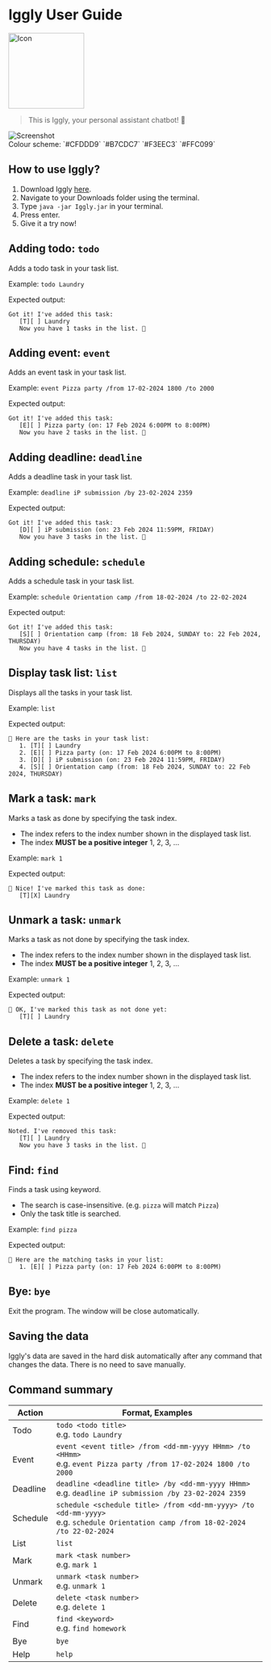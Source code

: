 # Iggly User Guide

<img src="Icon.png" alt="Icon" width="150">

> This is Iggly, your personal assistant chatbot! 🐧

<img src="Ui.png" alt="Screenshot">
<br/> Colour scheme: `#CFDDD9` `#B7CDC7` `#F3EEC3` `#FFC099`

## How to use Iggly?

1. Download Iggly [here](https://github.com/yiwern5/ip/releases/download/v0.2/Iggly.jar).
2. Navigate to your Downloads folder using the terminal.
3. Type `java -jar Iggly.jar` in your terminal.
4. Press enter.
5. Give it a try now!

## Adding todo: `todo`

Adds a todo task in your task list.

Example: `todo Laundry`

Expected output:

```
Got it! I've added this task:
   [T][ ] Laundry
   Now you have 1 tasks in the list. 🐧
```

## Adding event: `event`

Adds an event task in your task list.

Example: `event Pizza party /from 17-02-2024 1800 /to 2000`

Expected output:

```
Got it! I've added this task:
   [E][ ] Pizza party (on: 17 Feb 2024 6:00PM to 8:00PM)
   Now you have 2 tasks in the list. 🐧
```

## Adding deadline: `deadline`

Adds a deadline task in your task list.

Example: `deadline iP submission /by 23-02-2024 2359`

Expected output:

```
Got it! I've added this task:
   [D][ ] iP submission (on: 23 Feb 2024 11:59PM, FRIDAY)
   Now you have 3 tasks in the list. 🐧
```

## Adding schedule: `schedule`

Adds a schedule task in your task list.

Example: `schedule Orientation camp /from 18-02-2024 /to 22-02-2024`

Expected output:

```
Got it! I've added this task:
   [S][ ] Orientation camp (from: 18 Feb 2024, SUNDAY to: 22 Feb 2024, THURSDAY)
   Now you have 4 tasks in the list. 🐧
```

## Display task list: `list`

Displays all the tasks in your task list.

Example: `list`

Expected output:

```
🐧 Here are the tasks in your task list:
   1. [T][ ] Laundry
   2. [E][ ] Pizza party (on: 17 Feb 2024 6:00PM to 8:00PM)
   3. [D][ ] iP submission (on: 23 Feb 2024 11:59PM, FRIDAY)
   4. [S][ ] Orientation camp (from: 18 Feb 2024, SUNDAY to: 22 Feb 2024, THURSDAY)
```

## Mark a task: `mark`

Marks a task as done by specifying the task index.
- The index refers to the index number shown in the displayed task list.
- The index **MUST be a positive integer** 1, 2, 3, ...

Example: `mark 1`

Expected output:

```
🐧 Nice! I've marked this task as done:
   [T][X] Laundry
```

## Unmark a task: `unmark`

Marks a task as not done by specifying the task index.
- The index refers to the index number shown in the displayed task list.
- The index **MUST be a positive integer** 1, 2, 3, ...

Example: `unmark 1`

Expected output:

```
🐧 OK, I've marked this task as not done yet:
   [T][ ] Laundry
```

## Delete a task: `delete`

Deletes a task by specifying the task index.
- The index refers to the index number shown in the displayed task list.
- The index **MUST be a positive integer** 1, 2, 3, ...

Example: `delete 1`

Expected output:

```
Noted. I've removed this task:
   [T][ ] Laundry
   Now you have 3 tasks in the list. 🐧
```

## Find: `find`

Finds a task using keyword.
- The search is case-insensitive. (e.g. `pizza` will match `Pizza`)
- Only the task title is searched.

Example: `find pizza`

Expected output:

```
🐧 Here are the matching tasks in your list:
   1. [E][ ] Pizza party (on: 17 Feb 2024 6:00PM to 8:00PM)
```

## Bye: `bye`

Exit the program. The window will be close automatically.

## Saving the data

Iggly's data are saved in the hard disk automatically after any command that changes the data. There is no need to save manually.

## Command summary

| Action   | Format, Examples                                                                                                                       |
|----------|----------------------------------------------------------------------------------------------------------------------------------------|
| Todo     | `todo <todo title>` <br/> e.g. `todo Laundry`                                                                                          |
| Event    | `event <event title> /from <dd-mm-yyyy HHmm> /to <HHmm>`<br/> e.g. `event Pizza party /from 17-02-2024 1800 /to 2000`                  |
| Deadline | `deadline <deadline title> /by <dd-mm-yyyy HHmm>` <br/> e.g. `deadline iP submission /by 23-02-2024 2359`                              |
| Schedule | `schedule <schedule title> /from <dd-mm-yyyy> /to <dd-mm-yyyy>` <br/> e.g. `schedule Orientation camp /from 18-02-2024 /to 22-02-2024` |
| List     | `list`                                                                                                                                 |
| Mark     | `mark <task number>` <br/> e.g. `mark 1`                                                                                               |
| Unmark   | `unmark <task number>` <br/> e.g. `unmark 1`                                                                                           |
| Delete   | `delete <task number>` <br/> e.g. `delete 1`                                                                                           |
| Find     | `find <keyword>` <br/> e.g. `find homework`                                                                                            |
| Bye      | `bye`                                                                                                                                  |
| Help     | `help`                                                                                                                                 |